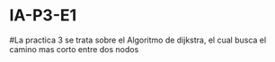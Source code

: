 # IA-P3-E1
#La practica 3 se trata sobre el Algoritmo de dijkstra, el cual busca el camino mas corto entre dos nodos

